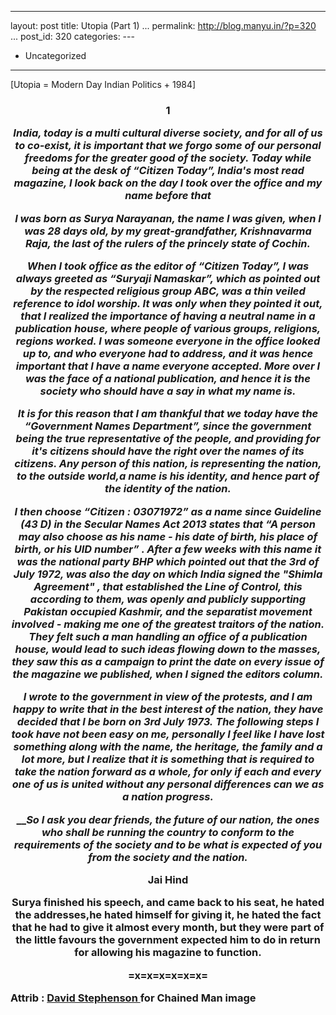   ----------------------------------------
  layout: post
  title: Utopia (Part 1)
  ...
  permalink: http://blog.manyu.in/?p=320
  ...
  post\_id: 320
  categories: ---
  - Uncategorized
  ----------------------------------------

[Utopia = Modern Day Indian Politics + 1984]
<h3 style="text-align: center;">
1

*India, today is a multi cultural diverse society, and for all of us to co-exist, it is important that we forgo some of our personal freedoms for the greater good of the society. Today while being at the desk of “Citizen Today”, India's most read magazine, I look back on the day I took over the office and my name before that*

*I was born as Surya Narayanan, the name I was given, when I was 28 days old, by my great-grandfather, Krishnavarma Raja, the last of the rulers of the princely state of Cochin.*

*When I took office as the editor of “Citizen Today”, I was always greeted as “Suryaji Namaskar”, which as pointed out by the respected religious group ABC, was a thin veiled reference to idol worship. It was only when they pointed it out, that I realized the importance of having a neutral name in a publication house, where people of various groups, religions, regions worked. I was someone everyone in the office looked up to, and who everyone had to address, and it was hence important that I have a name everyone accepted. More over I was the face of a national publication, and hence it is the society who should have a say in what my name is.*

*It is for this reason that I am thankful that we today have the “Government Names Department”, since the government being the true representative of the people, and providing for it's citizens should have the right over the names of its citizens. Any person of this nation, is representing the nation, to the outside world,a name is his identity, and hence part of the identity of the nation.*

*I then choose “Citizen : 03071972” as a name since Guideline (43 D) in the Secular Names Act 2013 states that “A person may also choose as his name - his date of birth, his place of birth, or his UID number” . After a few weeks with this name it was the national party BHP which pointed out that the 3rd of July 1972, was also the day on which India signed the "Shimla Agreement" , that established the Line of Control, this according to them, was openly and publicly supporting Pakistan occupied Kashmir, and the separatist movement involved - making me one of the greatest traitors of the nation. They felt such a man handling an office of a publication house, would lead to such ideas flowing down to the masses, they saw this as a campaign to print the date on every issue of the magazine we published, when I signed the editors column.*

*I wrote to the government in view of the protests, and I am happy to write that in the best interest of the nation, they have decided that I be born on 3rd July 1973.*
*The following steps I took have not been easy on me, personally I feel like I have lost something along with the name, the heritage, the family and a lot more, but I realize that it is something that is required to take the nation forward as a whole, for only if each and every one of us is united without any personal differences can we as a nation progress.*

\_\_*So I ask you dear friends, the future of our nation, the ones who shall be running the country to conform to the requirements of the society and to be what is expected of you from the society and the nation.*
<p style="text-align: center;" dir="ltr">
Jai Hind

Surya finished his speech, and came back to his seat, he hated the
addresses,he hated himself for giving it, he hated the fact that he
had to give it almost every month, but they were part of the little
favours the government expected him to do in return for allowing
his magazine to function.
<p style="text-align: center;" dir="ltr">
=x=x=x=x=x=x=

<p style="text-align: center;" dir="ltr">


<p style="text-align: left;" dir="ltr">
Attrib :
<a title="David Stephenson on Photobucket" href="http://i827.photobucket.com/albums/zz192/denistephenson/LOCKED/WELCOME/man.jpg" target="_blank">David
Stephenson </a>for Chained Man image




